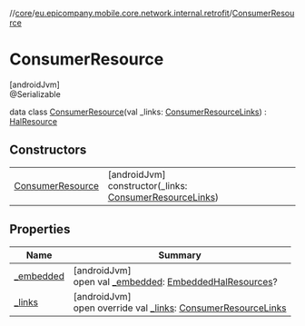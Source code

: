 //[core](../../../index.md)/[eu.epicompany.mobile.core.network.internal.retrofit](../index.md)/[ConsumerResource](index.md)

# ConsumerResource

[androidJvm]\
@Serializable

data class [ConsumerResource](index.md)(val _links: [ConsumerResourceLinks](../-consumer-resource-links/index.md)) : [HalResource](../../eu.epicompany.mobile.core.network.hypermedia/-hal-resource/index.md)

## Constructors

| | |
|---|---|
| [ConsumerResource](-consumer-resource.md) | [androidJvm]<br>constructor(_links: [ConsumerResourceLinks](../-consumer-resource-links/index.md)) |

## Properties

| Name | Summary |
|---|---|
| [_embedded](../../eu.epicompany.mobile.core.network.hypermedia/-hal-resource/_embedded.md) | [androidJvm]<br>open val [_embedded](../../eu.epicompany.mobile.core.network.hypermedia/-hal-resource/_embedded.md): [EmbeddedHalResources](../../eu.epicompany.mobile.core.network.hypermedia/-embedded-hal-resources/index.md)? |
| [_links](_links.md) | [androidJvm]<br>open override val [_links](_links.md): [ConsumerResourceLinks](../-consumer-resource-links/index.md) |
